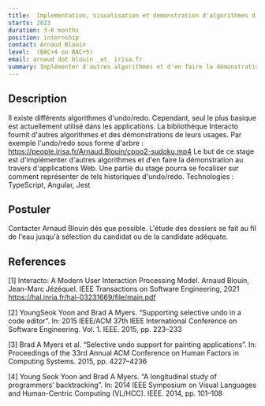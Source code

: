```yaml
---
title:  Implementation, visualisation et démonstration d'algorithmes d'undo/redo
starts: 2023
duration: 3-6 months
position: internship
contact: Arnaud Blouin
level:  (BAC+4 ou BAC+5)
email: arnaud dot blouin _at_ irisa.fr
summary: Implémenter d'autres algorithmes et d'en faire la démonstration au travers d'applications Web.
---
```


## Description

Il existe différents algorithmes d'undo/redo. Cependant, seul le plus basique est actuellement utilisé dans les applications. La bibliothèque Interacto fournit d'autres algorithmes et des démonstrations de leurs usages. Par exemple l'undo/redo sous forme d'arbre : https://people.irisa.fr/Arnaud.Blouin/cpoo2-sudoku.mp4 Le but de ce stage est d'implémenter d'autres algorithmes et d'en faire la démonstration au travers d'applications Web. Une partie du stage pourra se focaliser sur comment représenter de tels historiques d'undo/redo. Technologies : TypeScript, Angular, Jest

## Postuler

Contacter Arnaud Blouin dés que possible.
L'étude des dossiers se fait au fil de l'eau jusqu'à sélection du candidat ou de la candidate adéquate.


## References

[1] Interacto: A Modern User Interaction Processing Model. Arnaud Blouin, Jean-Marc Jézéquel. IEEE Transactions on Software Engineering, 2021  https://hal.inria.fr/hal-03231669/file/main.pdf

[2] YoungSeok Yoon and Brad A Myers. “Supporting selective undo in a code editor”. In: 2015 IEEE/ACM 37th IEEE International Conference on Software Engineering. Vol. 1. IEEE. 2015, pp. 223–233

[3] Brad A Myers et al. “Selective undo support for painting applications”. In: Proceedings of the 33rd Annual ACM Conference on Human Factors in Computing Systems. 2015, pp. 4227–4236

[4] Young Seok Yoon and Brad A Myers. “A longitudinal study of programmers’ backtracking”. In: 2014 IEEE Symposium on Visual Languages and Human-Centric Computing (VL/HCC). IEEE. 2014, pp. 101–108